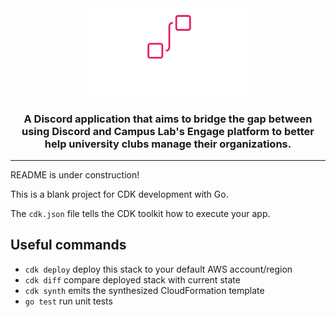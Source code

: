 <div align="center">
    <img src="img/cover-transparent.svg" alt="Logo" width="50%" height="50%"/>
    <h3>A Discord application that aims to bridge the gap between using Discord and Campus Lab's Engage platform to better help university clubs manage their organizations.</h3>
    <hr>
</div>

README is under construction!

This is a blank project for CDK development with Go.

The `cdk.json` file tells the CDK toolkit how to execute your app.

## Useful commands

 * `cdk deploy`      deploy this stack to your default AWS account/region
 * `cdk diff`        compare deployed stack with current state
 * `cdk synth`       emits the synthesized CloudFormation template
 * `go test`         run unit tests
